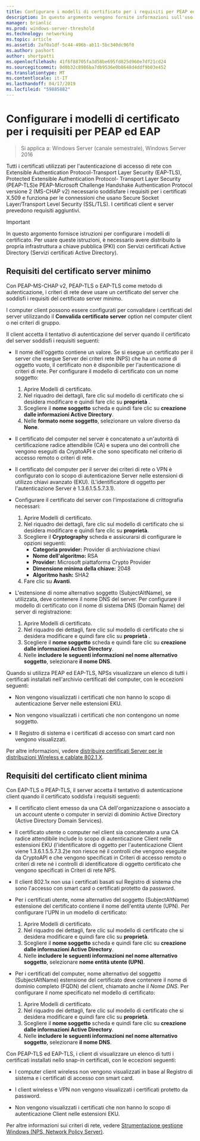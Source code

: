 ```yaml
---
title: Configurare i modelli di certificato per i requisiti per PEAP ed EAP
description: In questo argomento vengono fornite informazioni sull'uso dei certificati con Server dei criteri di rete e accesso remoto in Windows Server 2016.
manager: brianlic
ms.prod: windows-server-threshold
ms.technology: networking
ms.topic: article
ms.assetid: 2af0a1df-5c44-496b-ab11-5bc340dc96f0
ms.author: pashort
author: shortpatti
ms.openlocfilehash: 41f6f88705fa3d58be695fd825d960e7df21cd24
ms.sourcegitcommit: 0d0b32c8986ba7db9536e0b8648d4ddf9b03e452
ms.translationtype: MT
ms.contentlocale: it-IT
ms.lasthandoff: 04/17/2019
ms.locfileid: "59885882"
---
```

# <a name="configure-certificate-templates-for-peap-and-eap-requirements"></a>Configurare i modelli di certificato per i requisiti per PEAP ed EAP

>Si applica a: Windows Server (canale semestrale), Windows Server 2016

Tutti i certificati utilizzati per l'autenticazione di accesso di rete con Extensible Authentication Protocol\-Transport Layer Security \(EAP\-TLS\), Protected Extensible Authentication Protocol\- Transport Layer Security \(PEAP\-TLS\)e PEAP\-Microsoft Challenge Handshake Authentication Protocol versione 2 \(MS\-CHAP v2\) necessario soddisfare i requisiti per i certificati X.509 e funziona per le connessioni che usano Secure Socket Layer/Transport Level Security (SSL/TLS). I certificati client e server prevedono requisiti aggiuntivi.

>[!IMPORTANT]
>In questo argomento fornisce istruzioni per configurare i modelli di certificato. Per usare queste istruzioni, è necessario avere distribuito la propria infrastruttura a chiave pubblica \(PKI\) con Servizi certificati Active Directory \(Servizi certificati Active Directory\).

## <a name="minimum-server-certificate-requirements"></a>Requisiti del certificato server minimo

Con PEAP\-MS\-CHAP v2, PEAP\-TLS o EAP\-TLS come metodo di autenticazione, i criteri di rete deve usare un certificato del server che soddisfi i requisiti del certificato server minimo. 

I computer client possono essere configurati per convalidare i certificati del server utilizzando il **Convalida certificato server** option nel computer client o nei criteri di gruppo. 

Il client accetta il tentativo di autenticazione del server quando il certificato del server soddisfi i requisiti seguenti:

- Il nome dell'oggetto contiene un valore. Se si esegue un certificato per il server che esegue Server dei criteri rete (NPS) che ha un nome di oggetto vuoto, il certificato non è disponibile per l'autenticazione di criteri di rete. Per configurare il modello di certificato con un nome soggetto:

    1. Aprire Modelli di certificato.
    2. Nel riquadro dei dettagli, fare clic sul modello di certificato che si desidera modificare e quindi fare clic su **proprietà** .
    3. Scegliere il **nome soggetto** scheda e quindi fare clic su **creazione dalle informazioni Active Directory**.
    4. Nelle **formato nome soggetto**, selezionare un valore diverso da **None**.

- Il certificato del computer nel server è concatenato a un'autorità di certificazione radice attendibile (CA) e supera uno dei controlli che vengono eseguiti da CryptoAPI e che sono specificato nel criterio di accesso remoto o criteri di rete.

- Il certificato del computer per il server dei criteri di rete o VPN è configurato con lo scopo di autenticazione Server nelle estensioni di utilizzo chiavi avanzato (EKU). (L'identificatore di oggetto per l'autenticazione Server è 1.3.6.1.5.5.7.3.1).

- Configurare il certificato del server con l'impostazione di crittografia necessari:

    1. Aprire Modelli di certificato.
    2. Nel riquadro dei dettagli, fare clic sul modello di certificato che si desidera modificare e quindi fare clic su **proprietà**.
    3. Scegliere il **Cryptography** scheda e assicurarsi di configurare le opzioni seguenti:
       - **Categoria provider:** Provider di archiviazione chiavi
       - **Nome dell'algoritmo:** RSA
       - **Provider:** Microsoft piattaforma Crypto Provider
       - **Dimensione minima della chiave:** 2048
       - **Algoritmo hash:** SHA2
    4. Fare clic su **Avanti**.

- L'estensione di nome alternativo soggetto (SubjectAltName), se utilizzata, deve contenere il nome DNS del server. Per configurare il modello di certificato con il nome di sistema DNS (Domain Name) del server di registrazione: 

    1. Aprire Modelli di certificato.
    2. Nel riquadro dei dettagli, fare clic sul modello di certificato che si desidera modificare e quindi fare clic su **proprietà** .
    3. Scegliere il **nome soggetto** scheda e quindi fare clic su **creazione dalle informazioni Active Directory**.
    4. Nelle **includere le seguenti informazioni nel nome alternativo soggetto**, selezionare **il nome DNS**.

Quando si utilizza PEAP ed EAP-TLS, NPSs visualizzare un elenco di tutti i certificati installati nell'archivio certificati del computer, con le eccezioni seguenti:

- Non vengono visualizzati i certificati che non hanno lo scopo di autenticazione Server nelle estensioni EKU.

- Non vengono visualizzati i certificati che non contengono un nome soggetto.

- Il Registro di sistema e i certificati di accesso con smart card non vengono visualizzati.

Per altre informazioni, vedere [distribuire certificati Server per le distribuzioni Wireless e cablate 802.1 X](https://technet.microsoft.com/windows-server-docs/networking/core-network-guide/cncg/server-certs/deploy-server-certificates-for-802.1x-wired-and-wireless-deployments).

## <a name="minimum-client-certificate-requirements"></a>Requisiti del certificato client minima

Con EAP-TLS o PEAP-TLS, il server accetta il tentativo di autenticazione client quando il certificato soddisfa i requisiti seguenti:

- Il certificato client emesso da una CA dell'organizzazione o associato a un account utente o computer in servizi di dominio Active Directory \(Active Directory Domain Services\).

- Il certificato utente o computer nel client sia concatenato a una CA radice attendibile include lo scopo di autenticazione Client nelle estensioni EKU \(l'identificatore di oggetto per l'autenticazione Client viene 1.3.6.1.5.5.7.3.2\)e non riesce né il controlli che vengono eseguite da CryptoAPI e che vengono specificati in Criteri di accesso remoto o criteri di rete né i controlli di identificatore di oggetto certificato che vengono specificati in Criteri di rete NPS.

- Il client 802.1x non usa i certificati basati sul Registro di sistema che sono l'accesso con smart card o certificati protetto da password.

- Per i certificati utente, nome alternativo del soggetto \(SubjectAltName\) estensione del certificato contiene il nome dell'entità utente \(UPN\). Per configurare l'UPN in un modello di certificato:

    1. Aprire Modelli di certificato.
    2. Nel riquadro dei dettagli, fare clic sul modello di certificato che si desidera modificare e quindi fare clic su **proprietà**.
    3. Scegliere il **nome soggetto** scheda e quindi fare clic su **creazione dalle informazioni Active Directory**.
    4. Nelle **includere le seguenti informazioni nel nome alternativo soggetto**, selezionare **nome entità utente \(UPN\)**.

- Per i certificati del computer, nome alternativo del soggetto \(SubjectAltName\) estensione del certificato deve contenere il nome di dominio completo \(FQDN\) del client, chiamato anche il  *Nome DNS*. Per configurare il nome specificato nel modello di certificato:

    1. Aprire Modelli di certificato.
    2. Nel riquadro dei dettagli, fare clic sul modello di certificato che si desidera modificare e quindi fare clic su **proprietà**.
    3. Scegliere il **nome soggetto** scheda e quindi fare clic su **creazione dalle informazioni Active Directory**.
    4. Nelle **includere le seguenti informazioni nel nome alternativo soggetto**, selezionare **il nome DNS**.

Con PEAP\-TLS ed EAP\-TLS, i client di visualizzare un elenco di tutti i certificati installati nello snap-in certificati, con le eccezioni seguenti:

- I computer client wireless non vengono visualizzati in base al Registro di sistema e i certificati di accesso con smart card. 

- I client wireless e VPN non vengono visualizzati i certificati protetto da password. 

- Non vengono visualizzati i certificati che non hanno lo scopo di autenticazione Client nelle estensioni EKU.


Per altre informazioni sui criteri di rete, vedere [Strumentazione gestione Windows (NPS, Network Policy Server)](nps-top.md).

